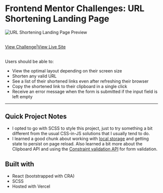 # Frontend Mentor Challenges: URL Shortening Landing Page

<p style="align: center">
<img src="https://res.cloudinary.com/dxzcdb0pm/image/upload/v1646206235/fem-compilation/url-shortener_kqz45u.png" alt="URL Shortening Landing Page Preview" />
</p>
<br />
<div style="text-align: center">
  <div style="display: flex">
  <a href="https://www.frontendmentor.io/challenges/url-shortening-api-landing-page-2ce3ob-G">View Challenge</a> | <a href="https://url-shortener-msunji.vercel.app/">View Live Site</a>
  </div>
</div>

<br >

Users should be able to: 
- View the optimal layout depending on their screen size
- Shorten any valid URL
- See a list of their shortened links even after refreshing their browser
- Copy the shortened link to their clipboard in a single click
- Receive an error message when the form is submitted if the input field is left empty

---

## Quick Project Notes
- I opted to go with SCSS to style this project, just to try something a bit different from the usual CSS-in-JS solutions that I usually tend to do.
- I learned a good chunk about working with [local storage](https://developer.mozilla.org/en-US/docs/Web/API/Window/localStorage) and getting state to persist on page reload. Also learned a bit more about the Clipboard API and using the [Constraint validation API](https://developer.mozilla.org/en-US/docs/Web/API/Constraint_validation) for form validation.

## Built with
- React (bootstrapped with CRA)
- SCSS
- Hosted with Vercel